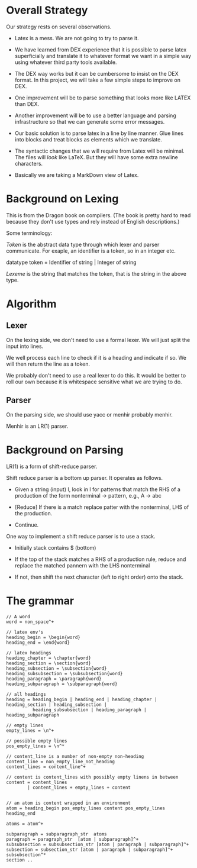 # Overall Strategy

Our strategy rests on several observations.

* Latex is a mess.  We are not going to try to parse it. 

* We have learned from DEX experience that it is possible to parse
  latex superficially and translate it to whatever format we want in a
  simple way using whatever third party tools available.
	
* The DEX way works but it can be cumbersome to insist on the DEX
  format.  In this project, we will take a few simple steps to improve
  on DEX.

* One improvement will be to parse something that looks more like LATEX than DEX.

* Another improvement will be to use a better language and parsing
  infrastructure so that we can generate some error messages.

* Our basic solution is to parse latex in a line by line manner.  Glue
  lines into blocks and treat blocks as elements which we translate.

* The syntactic changes that we will require from Latex will be
  minimal.  The files will *look* like LaTeX. But they will have some
  extra newline characters.

* Basically we are taking a MarkDown view of Latex.  

# Background on Lexing 

This is from the Dragon book on compilers.  (The book is pretty hard
to read because they don't use types and rely instead of English
descriptions.)

Some terminology:

*Token* is the abstract data type through which lexer and
parser communicate.  For exaple, an identifier is a token, so in an integer etc.

datatype token = Identifier of string
               | Integer of string

*Lexeme* is the string that matches the token, that is the string in the above type.


# Algorithm


## Lexer
  On the lexing side, we don't need to use a formal lexer.
	We will just split the input into lines.

  We well process each line to check if it is a heading and indicate
  if so.  We will then return the line as a token.

  We probably don't need to use a real lexer to do this. It would be
  better to roll our own because it is whitespace sensitive what we
  are trying to do.

## Parser

  On the parsing side, we should use yacc or menhir probably menhir.

  Menhir is an LR(1) parser.

  


# Background on Parsing

LR(1) is a form of shift-reduce parser.

Shift reduce parser is a bottom up parser.  It operates as follows.

* Given a string (input) I, look in I for patterns that match the RHS
  of a production of the form nonterminal -> pattern, e.g.,
  A -> abc

* [Reduce] If there is a match replace patter with the nonterminal, LHS of the production.

* Continue.

One way to implement a shift reduce parser is to use a stack.

* Initially stack contains $ (bottom)

* If the top of the stack matches a RHS of a production rule, reduce
  and replace the matched pannern with the LHS nonterminal

* If not, then shift the next character (left to right order) onto the stack.

	
  

# The grammar
```
// A word
word = non_space^+

// latex env's
heading_begin = \begin{word}
heading_end = \end{word}

// latex headings
heading_chapter = \chapter{word}
heading_section = \section{word}
heading_subsection = \subsection{word}
heading_subsubsection = \subsubsection{word}
heading_paragraph = \paragraph{word}
heading_subparagraph = \subparagraph{word}

// all headings
heading = heading_begin | heading_end | heading_chapter | heading_section | heading_subsection |
          heading_subsubsection | heading_paragraph | heading_subparagraph

// empty lines
empty_lines = \n^+

// possible empty lines
pos_empty_lines = \n^*

// content_line is a number of non-empty non-heading
content_line = non_empty_line_not_heading
content_lines = content_line^+

// content is content_lines with possibly empty linens in between
content = content_lines
        | content_lines + empty_lines + content
				

// an atom is content wrapped in an environment
atom = heading_begin pos_empty_lines content pos_empty_lines heading_end    

atoms = atom^+

subparagraph = subparagraph_str  atoms
paragraph = paragraph_str  [atom | subparagraph]^+
subsubsection = subsubsection_str [atom | paragraph | subparagraph]^+
subsection = subsection_str [atom | paragraph | subparagraph]^+ subsubsection^*
section ..

```